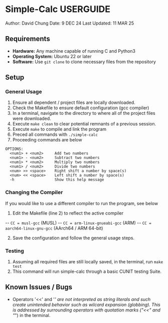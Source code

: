 # Simple-Calc USERGUIDE

Author: David Chung
Date: 9 DEC 24
Last Updated: 11 MAR 25

## Requirements
- **Hardware:** Any machine capable of running C and Python3
- **Operating System:** Ubuntu 22 or later
- **Software:** Use `git clone` to clone necessary files from the repository

## Setup
### General Usage
1. Ensure all dependent / project files are locally downloaded.
2. Check the Makefile to ensure default configuration (gcc compiler)
3. In a terminal, navigate to the directory to where all of the project files were downloaded. 
4. Execute `make clean` to clear potential remnants of a previous session.
5. Execute `make` to compile and link the program
6. Preced all commands with `./simple-calc` 
7. Proceeding commands are below

```
OPTIONS:
  <num1> + <num2>     Add two numbers
  <num1> - <num2>     Subtract two numbers
  <num1> * <num2>     Multiply two numbers
  <num1> / <num2>     Divide two numbers
  <num> >> <space>    Right shift a number by space(s)
  <num> << <space>    Left shift a number by space(s)
  -h                  Show this help message
```

### Changing the Compiler
If you would like to use a different compiler to run the program, see below

1. Edit the Makefile (line 2) to reflect the active compiler

-- `CC = musl-gcc`                (MUSL)
-- `CC = arm-linux-gnueabi-gcc`   (ARM)
-- `CC = aarch64-linux-gnu-gcc`   (AArch64 / ARM 64-bit)

2. Save the configuration and follow the general usage steps.

### Testing
1. Assuming all required files are still locally saved, in the terminal, run `make test`
2. This command will run simple-calc through a basic CUNIT testing Suite. 

## Known Issues / Bugs
- Operators '<<' and '*' are not interpreted as string literals and such create unintended behavior such as wilcard expansion (globbing). This is addressed by surrounding operators with quotation marks ("<<" and "*") in the terminal.   
